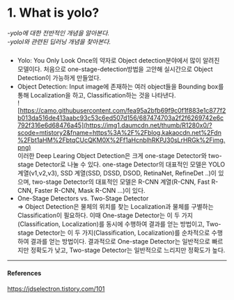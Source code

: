 # 1. What is yolo?
*-yolo에 대한 전반적인 개념을 알아본다.*  
*-yolol와 관련된 딥러닝 개념을 찾아본다.*

##### 

* Yolo: You Only Look Once의 약자로 Object detection분야에서 많이 알려진 모델이다. 처음으로 one-stage-detection방법을 고안해 실시간으로 Object Detection이 가능하게 만들었다.
* Object Detection: Input image에 존재하는 여러 object들을 Bounding box를 통해 Localization을 하고, Classification하는 것을 나타낸다.  
  ![https://camo.githubusercontent.com/fea95a2bfb69f9c0f1f883e1c877f2b013da516de413aabc93c53c6ed507d156/687474703a2f2f6269742e6c792f316e6d68476a45](https://img1.daumcdn.net/thumb/R1280x0/?scode=mtistory2&fname=https%3A%2F%2Fblog.kakaocdn.net%2Fdn%2Fbt1aHM%2FbtqCUcQKM0X%2Ff1aHcnblhRKPJ30sLrHRGk%2Fimg.png)  
  이러한 Deep Learing Object Detection은 크게 one-stage Detector와 two-stage Detector로 나눌 수 있다. one-stage Detector의 대표적인 모델은 YOLO 계열(v1,v2,v3), SSD 계열(SSD, DSSD, DSOD, RetinaNet, RefineDet ..)이 있으며, two-stage Detector의 대표적인 모델은 R-CNN 계열(R-CNN, Fast R-CNN, Faster R-CNN, Mask R-CNN ...)이 있다.  
* One-Stage Detectors vs. Two-Stage Detector  
  => Object Detection은 물체의 위치를 찾는 Localization과 물체를 구별하는 Classification이 필요하다. 이때 One-stage Detector는 이 두 가지(Classification, Localization)를 동시에 수행하여 결과를 얻는 방법이고, Two-stage Detector는 이 두 가지(Classification, Localization)를 순차적으로 수행하여 결과를 얻는 방법이다.
결과적으로 One-stage Detector는 일반적으로 빠르지만 정확도가 낮고, Two-stage Detector는 일반적으로 느리지만 정확도가 높다.


-------
#### References  
https://jdselectron.tistory.com/101
